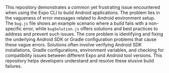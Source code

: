 This repository demonstrates a common yet frustrating issue encountered when using the Expo CLI to build Android applications. The problem lies in the vagueness of error messages related to Android environment setup.  The `bug.js` file shows an example scenario where a build fails with a non-specific error, while `bugSolution.js` offers solutions and best practices to address and prevent such issues.  The core problem is identifying and fixing the underlying Android SDK or Gradle configuration problems that cause these vague errors.  Solutions often involve verifying Android SDK installations, Gradle configurations, environment variables, and checking for compatibility issues between different Expo and Android tool versions. This repository helps developers understand and resolve these elusive build failures.